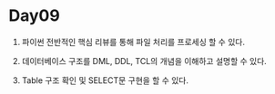 # Day09

1. 파이썬 전반적인 핵심 리뷰를 통해 파일 처리를 프로세싱 할 수 있다.
   
2. 데이터베이스 구조를 DML, DDL, TCL의 개념을 이해하고 설명할 수 있다.
   
3. Table 구조 확인 및 SELECT문 구현을 할 수 있다.  

